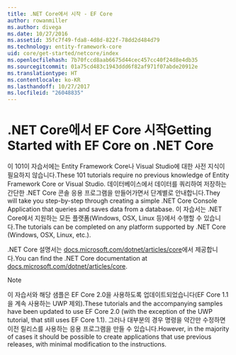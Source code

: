 ```yaml
---
title: .NET Core에서 시작 - EF Core
author: rowanmiller
ms.author: divega
ms.date: 10/27/2016
ms.assetid: 35fc7f49-fda8-4d8d-822f-78dd2d484d79
ms.technology: entity-framework-core
uid: core/get-started/netcore/index
ms.openlocfilehash: 7b70fccd8aab6675d44cec457cc40f24d8e4db35
ms.sourcegitcommit: 01a75cd483c1943ddd6f82af971f07abde20912e
ms.translationtype: HT
ms.contentlocale: ko-KR
ms.lasthandoff: 10/27/2017
ms.locfileid: "26048835"
---
```

# <a name="getting-started-with-ef-core-on-net-core"></a><span data-ttu-id="b596b-102">.NET Core에서 EF Core 시작</span><span class="sxs-lookup"><span data-stu-id="b596b-102">Getting Started with EF Core on .NET Core</span></span>

<span data-ttu-id="b596b-103">이 101이 자습서에는 Entity Framework Core나 Visual Studio에 대한 사전 지식이 필요하지 않습니다.</span><span class="sxs-lookup"><span data-stu-id="b596b-103">These 101 tutorials require no previous knowledge of Entity Framework Core or Visual Studio.</span></span> <span data-ttu-id="b596b-104">데이터베이스에서 데이터를 쿼리하여 저장하는 간단한 .NET Core 콘솔 응용 프로그램을 만들어가면서 단계별로 안내합니다.</span><span class="sxs-lookup"><span data-stu-id="b596b-104">They will take you step-by-step through creating a simple .NET Core Console Application that queries and saves data from a database.</span></span> <span data-ttu-id="b596b-105">이 자습서는 .NET Core에서 지원하는 모든 플랫폼(Windows, OSX, Linux 등)에서 수행할 수 있습니다.</span><span class="sxs-lookup"><span data-stu-id="b596b-105">The tutorials can be completed on any platform supported by .NET Core (Windows, OSX, Linux, etc.).</span></span>

<span data-ttu-id="b596b-106">.NET Core 설명서는 [docs.microsoft.com/dotnet/articles/core](https://docs.microsoft.com/dotnet/articles/core/)에서 제공합니다.</span><span class="sxs-lookup"><span data-stu-id="b596b-106">You can find the .NET Core documentation at [docs.microsoft.com/dotnet/articles/core](https://docs.microsoft.com/dotnet/articles/core/).</span></span>

> [!NOTE]  
> <span data-ttu-id="b596b-107">이 자습서와 해당 샘플은 EF Core 2.0을 사용하도록 업데이트되었습니다(EF Core 1.1을 계속 사용하는 UWP 제외).</span><span class="sxs-lookup"><span data-stu-id="b596b-107">These tutorials and the accompanying samples have been updated to use EF Core 2.0 (with the exception of the UWP tutorial, that still uses EF Core 1.1).</span></span> <span data-ttu-id="b596b-108">그러나 대부분의 경우 명령을 약간만 수정하면 이전 릴리스를 사용하는 응용 프로그램을 만들 수 있습니다.</span><span class="sxs-lookup"><span data-stu-id="b596b-108">However, in the majority of cases it should be possible to create applications that use previous releases, with minimal modification to the instructions.</span></span>
